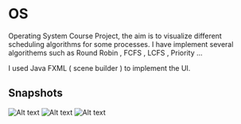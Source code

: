 # OS
Operating System Course Project, the aim is to visualize different scheduling algorithms for some processes. 
I have implement several algorithems such as Round Robin , FCFS , LCFS , Priority ... 

I used Java FXML ( scene builder ) to implement the UI.
## Snapshots
![Alt text](https://github.com/yahyashqair/OS/blob/main/s1.JPG?raw=true "Title")
![Alt text](https://github.com/yahyashqair/OS/blob/main/s2.JPG?raw=true "Title")
![Alt text](https://github.com/yahyashqair/OS/blob/main/s3.JPG?raw=true "Title")
